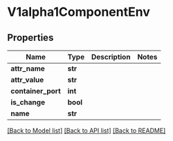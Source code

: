 # V1alpha1ComponentEnv

## Properties
Name | Type | Description | Notes
------------ | ------------- | ------------- | -------------
**attr_name** | **str** |  | 
**attr_value** | **str** |  | 
**container_port** | **int** |  | 
**is_change** | **bool** |  | 
**name** | **str** |  | 

[[Back to Model list]](../README.md#documentation-for-models) [[Back to API list]](../README.md#documentation-for-api-endpoints) [[Back to README]](../README.md)


